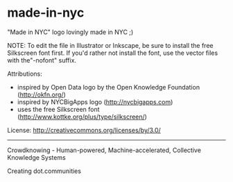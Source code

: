 made-in-nyc
===========

"Made in NYC" logo lovingly made in NYC ;)

NOTE:
To edit the file in Illustrator or Inkscape, be sure to install the free Silkscreen font first.
If you'd rather not install the font, use the vector files with the"-nofont" suffix.

Attributions:
* inspired by Open Data logo by the Open Knowledge Foundation (http://okfn.org/)
* inspired by NYCBigApps logo (http://nycbigapps.com)
* uses the free Silkscreen font (http://www.kottke.org/plus/type/silkscreen/)

License:
http://creativecommons.org/licenses/by/3.0/

---
[Ontodia]: http://ontodia.com   
Crowdknowing - Human-powered, Machine-accelerated, Collective Knowledge Systems

[Pediacities]: http://pediacities.com   
Creating dot.communities